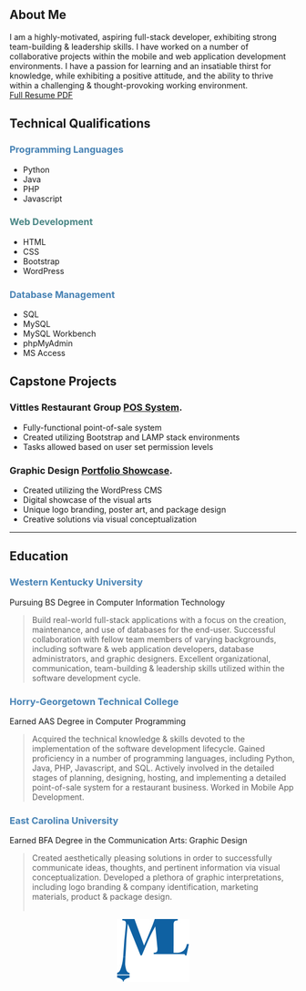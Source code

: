 ## About Me
I am a highly-motivated, aspiring full-stack developer, exhibiting strong team-building & leadership skills. I have worked on a number of collaborative projects within the mobile and web application development environments. I have a passion for learning and an insatiable thirst for knowledge, while exhibiting a positive attitude, and the ability to thrive within a challenging & thought-provoking working environment.<br>
[Full Resume PDF](Lamelza_CV.pdf)

<!--![Tux, the Linux mascot](images/logo1.jpg) # Software Developer
<img src="images/logo1.jpg" width="200">-->

## Technical Qualifications
### <span style="color:steelblue">Programming Languages</span>

* Python
* Java
* PHP
* Javascript

### <span style="color:#4a8685">Web Development</span>

* HTML
* CSS
* Bootstrap
* WordPress

### <span style="color:steelblue">Database Management</span>

* SQL
* MySQL
* MySQL Workbench
* phpMyAdmin
* MS Access

## Capstone Projects
<!--Dillinger requires [Node.js](https://nodejs.org/) v10+ to run.-->
### Vittles Restaurant Group [POS System](https://www.loom.com/share/fbf197d4fa9a4a728485856623861eb3?sid=7642899d-c803-4ec0-b441-8404d9e9d82e/).
* Fully-functional point-of-sale system
* Created utilizing Bootstrap and LAMP stack environments
* Tasks allowed based on user set permission levels

### Graphic Design [Portfolio Showcase](http://portfolio.melissalamelza.com/).
* Created utilizing the WordPress CMS
* Digital showcase of the visual arts
* Unique logo branding, poster art, and package design
* Creative solutions via visual conceptualization
  
___


## Education
### <span style="color:steelblue">Western Kentucky University</span>
Pursuing BS Degree in Computer Information Technology
> Build real-world full-stack applications with a focus on the
> creation, maintenance, and use of databases for the end-user.
> Successful collaboration with fellow team members of varying 
> backgrounds, including software & web application developers,
> database administrators, and graphic designers. Excellent 
> organizational, communication, team-building & leadership 
> skills utilized within the software development cycle.

### <span style="color:steelblue">Horry-Georgetown Technical College</span>
Earned AAS Degree in Computer Programming
> Acquired the technical knowledge & skills devoted to the 
> implementation of the software development lifecycle. 
> Gained proficiency in a number of programming languages,
> including Python, Java, PHP, Javascript, and SQL. Actively 
> involved in the detailed stages of planning, designing, hosting, 
> and implementing a detailed point-of-sale system for a
> restaurant business. Worked in Mobile App Development.

### <span style="color:steelblue">East Carolina University</span>
Earned BFA Degree in the Communication Arts: Graphic Design
> Created aesthetically pleasing solutions in order to successfully
> communicate ideas, thoughts, and pertinent information via
> visual conceptualization. Developed a plethora of graphic
> interpretations, including logo branding & company
> identification, marketing materials, product & package design.
> <br><br>

<p style="text-align:center"><img style ="align:center" src="images/logo1.jpg"></p>





